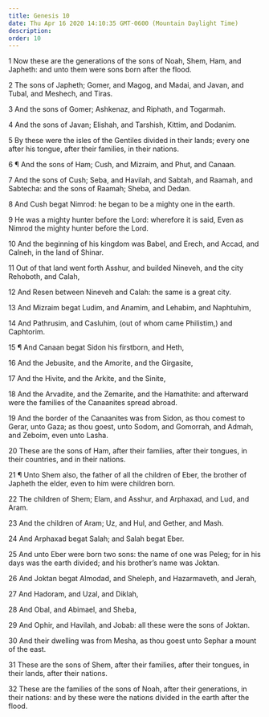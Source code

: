 ```yaml
---
title: Genesis 10
date: Thu Apr 16 2020 14:10:35 GMT-0600 (Mountain Daylight Time)
description: 
order: 10
---
```


<p>
  1 Now these are the generations of the sons of Noah, Shem, Ham, and Japheth:
  and unto them were sons born after the flood.
</p>
<p>
  2 The sons of Japheth; Gomer, and Magog, and Madai, and Javan, and Tubal, and
  Meshech, and Tiras.
</p>
<p>3 And the sons of Gomer; Ashkenaz, and Riphath, and Togarmah.</p>
<p>4 And the sons of Javan; Elishah, and Tarshish, Kittim, and Dodanim.</p>
<p>
  5 By these were the isles of the Gentiles divided in their lands; every one
  after his tongue, after their families, in their nations.
</p>
<p>6 &#xB6; And the sons of Ham; Cush, and Mizraim, and Phut, and Canaan.</p>
<p>
  7 And the sons of Cush; Seba, and Havilah, and Sabtah, and Raamah, and
  Sabtecha: and the sons of Raamah; Sheba, and Dedan.
</p>
<p>8 And Cush begat Nimrod: he began to be a mighty one in the earth.</p>
<p>
  9 He was a mighty hunter before the Lord: wherefore it is said, Even as Nimrod
  the mighty hunter before the Lord.
</p>
<span></span>
<p>
  10 And the beginning of his kingdom was Babel, and Erech, and Accad, and
  Calneh, in the land of Shinar.
</p>
<p>
  11 Out of that land went forth Asshur, and builded Nineveh, and the city
  Rehoboth, and Calah,
</p>
<p>12 And Resen between Nineveh and Calah: the same is a great city.</p>
<p>13 And Mizraim begat Ludim, and Anamim, and Lehabim, and Naphtuhim,</p>
<p>
  14 And Pathrusim, and Casluhim, (out of whom came Philistim,) and Caphtorim.
</p>
<p>15 &#xB6; And Canaan begat Sidon his firstborn, and Heth,</p>
<p>16 And the Jebusite, and the Amorite, and the Girgasite,</p>
<p>17 And the Hivite, and the Arkite, and the Sinite,</p>
<p>
  18 And the Arvadite, and the Zemarite, and the Hamathite: and afterward were
  the families of the Canaanites spread abroad.
</p>
<p>
  19 And the border of the Canaanites was from Sidon, as thou comest to Gerar,
  unto Gaza; as thou goest, unto Sodom, and Gomorrah, and Admah, and Zeboim,
  even unto Lasha.
</p>
<p>
  20 These are the sons of Ham, after their families, after their tongues, in
  their countries, and in their nations.
</p>
<p>
  21 &#xB6; Unto Shem also, the father of all the children of Eber, the brother
  of Japheth the elder, even to him were children born.
</p>
<p>
  22 The children of Shem; Elam, and Asshur, and Arphaxad, and Lud, and Aram.
</p>
<p>23 And the children of Aram; Uz, and Hul, and Gether, and Mash.</p>
<p>24 And Arphaxad begat Salah; and Salah begat Eber.</p>
<p>
  25 And unto Eber were born two sons: the name of one was Peleg; for in his
  days was the earth divided; and his brother&#x2019;s name was Joktan.
</p>
<p>26 And Joktan begat Almodad, and Sheleph, and Hazarmaveth, and Jerah,</p>
<p>27 And Hadoram, and Uzal, and Diklah,</p>
<p>28 And Obal, and Abimael, and Sheba,</p>
<p>29 And Ophir, and Havilah, and Jobab: all these were the sons of Joktan.</p>
<p>
  30 And their dwelling was from Mesha, as thou goest unto Sephar a mount of the
  east.
</p>
<p>
  31 These are the sons of Shem, after their families, after their tongues, in
  their lands, after their nations.
</p>
<p>
  32 These are the families of the sons of Noah, after their generations, in
  their nations: and by these were the nations divided in the earth after the
  flood.
</p>
